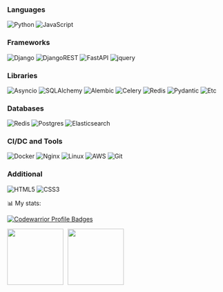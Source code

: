 [//]: # (<h1 align="center">Hi there, I'm <a href="https://t.me/al_reux target="_blank">Aleksandr</a> )

[//]: # (<img src="https://github.com/blackcater/blackcater/raw/main/images/Hi.gif" height="32"/></h1>)

[//]: # (<p>Technonlogie, that I know:</p>)

### Languages

![Python](https://img.shields.io/badge/Python-informational?style=for-the-badge&logo=python&color=3776AB)
![JavaScript](https://img.shields.io/badge/javascript-%23323330.svg?style=for-the-badge&logo=javascript&logoColor=%23F7DF1E)

### Frameworks
![Django](https://img.shields.io/badge/django-%23092E20.svg?style=for-the-badge&logo=django&logoColor=white)
![DjangoREST](https://img.shields.io/badge/DJANGOREST-ff1709?style=for-the-badge&logo=django&logoColor=white&color=ff1709&labelColor=gray) 
![FastAPI](https://img.shields.io/badge/fastapi-%23000000.svg?style=for-the-badge&logo=fastapi&logoColor=white) 
![jquery](https://img.shields.io/badge/jquery-%23092E20.svg?style=for-the-badge&logo=jquery&logoColor=white)

### Libraries
![Asyncio](https://img.shields.io/badge/asyncio-%231485B4.svg?style=for-the-badge&logo=asyncio&logoColor=white)
![SQLAlchemy](https://img.shields.io/badge/SQLAlchemy-%231485B4.svg?style=for-the-badge&logo=SQLAlchemy&logoColor=white]) 
![Alembic](https://img.shields.io/badge/Alembic-%231485B4.svg?style=for-the-badge&logo=alembic&logoColor=white]) 
![Celery](https://img.shields.io/badge/celery-%23E34F26.svg?style=for-the-badge&logo=celery&logoColor=white)
![Redis](https://img.shields.io/badge/python_redis-%23DD0031.svg?style=for-the-badge&logo=redis&logoColor=white)
![Pydantic](https://img.shields.io/badge/pydantic-%231485B4.svg?style=for-the-badge&logo=pydantic&logoColor=white)
![Etc](https://img.shields.io/badge/AND_ETC...-%231485B4.svg?style=for-the-badge&logo=etc&logoColor=white)

### Databases
![Redis](https://img.shields.io/badge/Database-redis-%23DD0031.svg?style=for-the-badge&logo=redis&logoColor=white)
![Postgres](https://img.shields.io/badge/Database-postgres-%23316192.svg?style=for-the-badge&logo=postgresql&logoColor=white) 
![Elasticsearch](https://img.shields.io/badge/Elasticsearch-%23000000.svg?style=for-the-badge&logo=Elasticsearch&logoColor=white)

### CI/DC and Tools
![Docker](https://img.shields.io/badge/docker-compose-%230db7ed.svg?style=for-the-badge&logo=docker&logoColor=white)
![Nginx](https://img.shields.io/badge/nginx-%23009639.svg?style=for-the-badge&logo=nginx&logoColor=white)
![Linux](https://img.shields.io/badge/linux-%23000000.svg?style=for-the-badge&logo=linux&logoColor=white)
![AWS](https://img.shields.io/badge/AWS-%23FF9900.svg?style=for-the-badge&logo=amazon-aws&logoColor=white)
![Git](https://img.shields.io/badge/git-%23F05033.svg?style=for-the-badge&logo=git&logoColor=white)

### Additional
![HTML5](https://img.shields.io/badge/html5-%23E34F26.svg?style=for-the-badge&logo=html5&logoColor=white)
![CSS3](https://img.shields.io/badge/css3-%231572B6.svg?style=for-the-badge&logo=css3&logoColor=white)


📊 My stats:

[![Codewarrior Profile Badges](https://www.codewars.com/users/AlPetrovv/badges/small?theme=light)](https://www.codewars.com/users/AlPetrovv)

<div>
<a href="https://github-readme-stats.vercel.app/api?username=alpetrovv&hide=contribs&show_icons=true">
  <img  align="left" height="130" style="margin-right: 10px" src="https://github-readme-stats.vercel.app/api?username=alpetrovv&hide=issues&show_icons=true" />
</a>   
<a href="https://github-readme-stats.vercel.app/api/top-langs/?username=alpetrovv&layout=compact">
  <img align="left" height="130" src="https://github-readme-stats.vercel.app/api/top-langs/?username=alpetrovv&layout=compact" />
</a>
</div>




